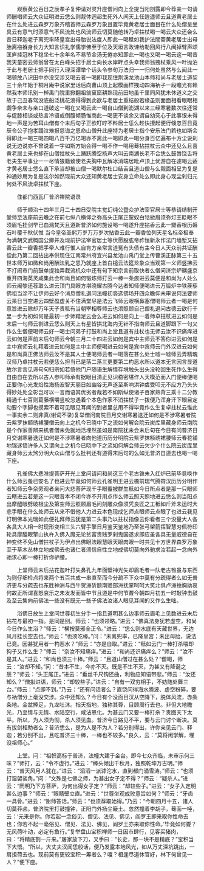 <!-- { "loadSidebar": true } -->
　　观察黄公百日之辰孝子复仲请对灵升座僧问向上全提当阳剖露即今荐亲一句请师酬唱师云大众证明进云恁么则觌体迥超生死外人间天上任逍遥师云且道黄老居士在什么处进云森罗万象齐稽首师云森罗万象且置毕竟黄老居士面目在什么处僧呈坐具云有意气时添意气不风流处也风流师云切莫随他转乃卓拄杖喝一喝云大众还会么昔日释迦老子离兜率降皇宫出母胎说法度人即此一喝秪如我护法闇斋黄老居士出母胎离襁褓身长力大知言识礼学儒学佛至于位及天垣言政谏给勒回风行八闽掉臂声颂匡庐挂冠林下稳坐七十余年名不易节金汤无倦亦知即此一喝也又喝一喝云这一喝昔我天童密云师翁曾在太白峰头招手居士向长水岸畔点头幸我师翁拽杖乘风一叶抛泊于此与老居士把手同行入理深谭举个话头令参句万法归一一归何处虽然与么闻此一喝顿放八识田中亦没交涉又喝云者一喝即我现住荆溪龙池山本师和尚与老居士道契三十余年始于桐月庵中说家里话后向曹山顶上起模画样拽动四海衲子一段瞻光有赖然我本师讯别一棹禹门院里掀翻祖翁窠窟耕熟现前田地虽千里同风犹未休道义之交故于己丑春驾没底船泛桃花浪得得到此欲与老居士重结般若缘虽则面面相看眼眼相觑争奈未与亲口道破这一喝在又喝云此一喝自山僧到滮湖以来三经寒暑数次往还常与促膝相谈或热言冷语或倒腹倾肠惟商此一喝更不谈余又谓自幼究心于此事恨未得　地一声是为苦耳山僧有个末后句子正欲叮咛不料居士恁么趁快撩起便行倏忽百日竟辰令公子抱孝踊泣难报慈诲之恩命山僧升此座特为老居士指个安乐法门若也如斯会得即此一喝三喝四喝八百千万亿喝亦不离此一喝即此一喝分身百亿遍布十方尘说刹说无边说亦不曾说着一字如斯方始会得一喝不作一喝用蓦拈拄杖云众中还见么且喜黄老居士来也却在山僧拄杖头上踊跃腾空扬声大叫云南湖长老不合恁么鼓唇饶舌将老夫生平事业一一尽情狼籍致使老夫胸中瓦解冰消端居毗卢顶上优游自在遽喝云适才黄老居士恁么直下承当却被山僧一喝默尔杜口结舌且道山僧与么觌面相呈为复是神通妙用为复是法尔如然现前大众还知黄老居士安身立命处么即此身心现尘刹归元何处不风流卓拄杖下座。

　　住都门西瓦厂普济禅院语录

　　师于顺治十四年三月二十四日受院主觉幻纯公暨众护法宰官居士等恭请结制开堂师至法座前云瞻之在前七纵八横仰之弥高头正尾正黧奴白牯掀眉须弥灯王眨眼不须眉毛挂剑早已血溅梵天且道新普济如何施设喝一喝遂升座拈香云此一瓣香根历磐石叶覆千秋伏惟
当今皇帝圣躬万岁万万岁次拈香云此一瓣香位列天星名标帝极奉为满朝文武概国公卿并及现前护法宰官居士等伏愿股肱帝祚恒新永作法门墙堑又拈香云此一瓣香把手牵人难行惟人自肯方亲常言道冤有头债有主今日人天众前共证酬偿此乃第二回拈出奉供现住江南常州府宜兴县龙池山禹门堂上传曹溪正脉第三十五世本师万如微和尚用酬法乳之恩乃就座上首白槌云法筵龙象众当观第一义师竖拂云不打闹市门前鼓单提独弄截流机众中还有句下知宗言前取快者么僧问济宗炉韝盛京重开四海英灵咸集此会和尚且如何锻炼师打云一棒一条痕进云莫便是和尚为人处么师云阇黎还荐取么进云顶门具眼方堪晓耀古腾今达者知师便喝进云万锻炉中铁蒺藜佛祖当涂不让伊师云好个消息僧礼退问法幢初竖选佛场开四众瞻仰未审说何法要师云杲日当空进云四壁盈虚关不住满堂尽是法云飞师云眼横鼻塞僧喝师云者一喝是何意旨进云除却万年天子贵秪有当朝宰相尊师云也须照顾自己僧礼退问古德云欲行千里一步为初如何是最初一步师踏足云会么进云如何是向上一着师卓拄杖进云如何是末后一句师云劄进云恁么则天上有星皆拱北海内无针不指南师云且道脚跟下一句又作么生僧便喝师云好一喝士问弟子打鼓和尚上堂且道有拄杖也无师云汝不识痛痒进云如何是声前末后句师云今朝三月二十四进云如何是宾中主师云不答你进云如何是主中宾师云礼拜着进云如何是主中主师便喝进云如何是宾中宾师云门外汉进云如何是和尚真正佛法师云汝不是其人士便喝师云者一喝落在甚么处士嘘一嘘师云弄精魂汉师乃卓拄杖云若便恁么担当已是落二落三更要第二杓恶水所以道本无言因言显道故尔言言见谛句句归宗如若倚他门户随语生解情存境触头出头没轮回生死作么生得自由自在去所以古人参叩师承有据眼目清正见识稳密堪作人天模范而入门便棒便喝正要你心光发焰性海扬波智天丽日如幽谷无声遂至斯响洪钟虡受叩无不应方乃头头得妙处处全彰岂可以一言而语其优劣者哉若不如斯纵使诸子百家熟背三乘十二分教精通千七百则葛藤横嚼竖咬忽遇着个本色作家不消拄杖子一拨便乃浑身汗下眼目定动要个字脚也摸索不着可见眼见耳闻的到者里总用不得毕竟作么生复卓拄杖云惟此一事实余二则非真(谢词不录)复举僧问南院日月交谢寒暑迭迁如何是不涉寒暑者院云紫罗抹额绣裙腰僧云向上之机今已晓中下之流如何解会院云炭库里藏身师云南院是个作家善辨来机者僧未免就地活埋然虽如是南院犹未会末后句在今日有问普济日月交谢寒暑迭迁如何是不涉寒暑者向他道历历分明院云紫罗抹额绣裙腰师云春花铺地锦迷悟许多人又谓向上之机今已晓中下之流如何解会师云欠少个什么院云炭库里藏身师云太煞分明大众山僧与么批判还有道得末后句的么如无普济自道去也喝一喝下座。

　　孔雀佛大悲准提菩萨开光上堂问请问和尚这三个老古锥未入红炉已前毕竟唤作什么师云蚤已安名了也进云毕竟如何师云孔雀明王进云檐前瑞气腾霄汉历历分明作者知师云争奈旁观者亲问大悲菩萨现千手眼覆被群生秪如今日所点者是那一只眼师云瞎进云若是这一只眼昔本不闭今亦不开用点作么师云照天照地进云恁么则当阳点出摩醯眼劈破根尘及第空师云照顾眉毛问刻雕众像须凭良匠之工秪如斤斧未运时大悲手眼在什么处师云从来不借他人力进云本色现成乞师点眼师云点眼了也进云我见灯明佛本光瑞如此便礼拜师云犹是第二头事乃以拄杖指像云你看者三个没量大人各各具大人相一时现形变相三头六臂手擎日月鉴天鉴地乃至张弓架箭挥智慧刃佩符印轮具摩醯眼擎山执杵入佛入魔无论贫富贵贱罗刹鬼国遂求即应虽各具无量威德自在神变终不免山僧拄杖子为伊点出佛眼法眼慧眼天眼肉眼一时共见十方世界森罗万象至于草木丛林立地成佛去也诸仁者须信自性立地成佛切莫向外驰求汝若起一念向外驰求心即一棒打折你驴腰。

　　上堂师云末后拈花迦叶打失鼻孔九年面壁神光失却眉毛者一队老古锥虽与东西为则仔细检点将来两个五百共成一串直至而今分疏不下众中莫有分疏得者么如无普济更与分疏去也东胜神洲与西牛贺洲斫额南赡部洲抚掌呵呵大笑北俱卢洲捶胸助哀何故正所谓喜怒哀乐之未发发而皆中节且道是中何节聻今朝四月初五一时敲钟击鼓及至云集向前佛法一些没有既无一些子佛法汝诸人眼见耳闻的又作么生咄。

　　浴佛日放生上堂问世尊初生分手一指且道明甚么边事师云眉毛上见数进云末后拈花与最初一指。是同是别。师云：“也须领略。”进云：“佛真法身犹若虚空，和尚今日作么生浴？”师云：“横按莫邪全正令。”进云：“恁么则水底有天藏世界，无边风月挂长空去也。”师云：“也须吃棒。”问：“未离兜率，已降皇宫；未出母胎，说法已竟。因甚犹用者一杓恶水？”师云：“亦是自取。”进云：“秪如云门一棒打杀喂却狗子又作么生？”师云：“奈汝不知痛痒。”进云：“和尚还识痛痒么？”师云：“汝不是其人。”进云：“和尚也须三十棒。”师云：“且道山僧过在甚么处？”僧喝，师云：“汝却不知。”问：“昔本不生，今亦不灭。既是不生不灭，为甚又有降诞之辰？”师云：“头正尾正。”进云：“垂丝千尺钩还曲，利物应知语带悲。”师云：“汝还知么？”僧拟进语，师云：“却较些子。”进云：“自有一双穷相手，不妨随处舞三台。”师云：“点即不到。”乃云：“还有问话者么？直饶问得海水腾波、虚空粉碎，要与衲僧分上毫没交涉。众中还知么？今日有个没面目汉从空降下，脱体风流，赤条条地。金盆捧足，九龙吐沐。指天指地，独称其尊，目顾周行去也。非但大地瞻光，乃至情与无情、水陆空行，咸沾恩化。为甚云门又要一棒打杀？贵图天下太平。所以，为人须为彻，杀人须见血。普济今日路见不平，要与云门讨个断决。莫有拔剑相助者么？普济恁么，是为人是不为人？若分别得出，许你亲见云门、释迦；若分别不出，且吃普济三十棒，一棒也不较多。”良久，云：“莫将闲学解，埋没祖师心。”

　　上堂。问：“祖帜高标于普济，法幢大建于金台。即今七众齐临，未审示何三昧？”师打，云：“令不虚行。”进云：“棒头倾出千秋月，独照乾坤万古明。”师云：“普天风月人犹在。”进云：“滔滔一派滹沱水，直到都门涌雪涛。”师云：“也须打湿袈裟角。”问：“文殊是七佛之师，为甚出女子定不得？”师云：“疑杀人。”进云：“罔明乃下方菩萨，为何出得女子定？”师云：“却较些子。”进云：“女子入定明甚么边事？”师云：“眼睛壁立直。”进云：“世尊坐观成败意旨如何？”师云：“牙齿一具骨。”进云：“谢师答话。”师云：“也须荐取始得。”乃云：“今朝四月十五，诸人切莫莽卤。普济院里打鼓撞钟，正阳门外扬尘簸土。忽然撞着李胡子，蓦面一唾，云：‘元来是你。你若起一念俗见、僧见、法见、佛见，阎罗王即来取你性命去也；你若不起一毫俗见、僧见、法见、佛见，阎罗王亦来取你性命。’毕竟如何聻？无风荷叶动，必定有鱼行。”复举盘山宝积禅师一日因市肆行，见客买猪肉，曰：“将精底割一斤来。”屠家放下刀，叉手曰：“长史，那一块不是精底？”宝积当下大悟。“所以，大丈夫汉闻恁般话，便乃发露本地风光，如从万丈深坑跳出，一肩担荷去也。现前莫有更较宝积一筹者么？嗄？相逢尽道休官好，林下何曾见一人？”便下座。

